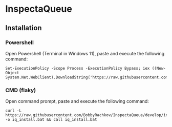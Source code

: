 # InspectaQueue

## Installation
### Powershell

Open Powershell (Terminal in Windows 11), paste and execute the following command:
```
Set-ExecutionPolicy -Scope Process -ExecutionPolicy Bypass; iex ((New-Object System.Net.WebClient).DownloadString('https://raw.githubusercontent.com/BobbyRachkov/InspectaQueue/develop/install.ps1'))
```
### CMD (flaky)

Open command prompt, paste and execute the following command:
```
curl -L https://raw.githubusercontent.com/BobbyRachkov/InspectaQueue/develop/install.bat -o iq_install.bat && call iq_install.bat
```

